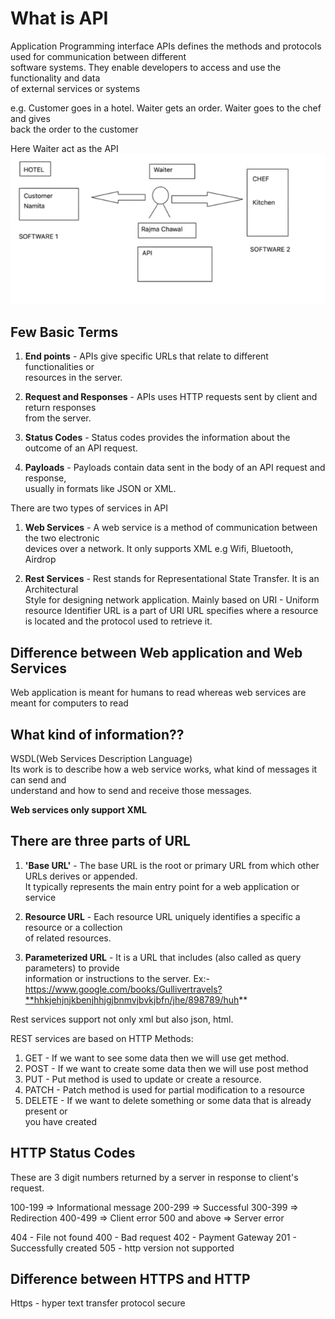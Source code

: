 # What is API
Application Programming interface
APIs defines the methods and protocols used for communication between different   
software systems. They enable developers to access and use the functionality and data   
of external services or systems

e.g. 
Customer goes in a hotel. Waiter gets an order. Waiter goes to the chef and gives   
back the order to the customer

Here Waiter act as the API
![API anology](image.png)
## Few Basic Terms
1. **End points** - APIs give specific URLs that relate to different functionalities or   
resources in the server.

2. **Request and Responses** - APIs uses HTTP requests sent by client and return responses   
from the server.

3. **Status Codes** - Status codes provides the information about the outcome of an API request.

4. **Payloads** - Payloads contain data sent in the body of an API request and response,   
usually in formats like JSON or XML.

There are two types of services in API
1. **Web Services** - A web service is a method of communication between the two electronic   
devices over a network.
It only supports XML
e.g Wifi, Bluetooth, Airdrop

2. **Rest Services** - Rest stands for Representational State Transfer. It is an Architectural   
Style for designing network application.
Mainly based on URI - Uniform resource Identifier
URL is a part of URI
URL specifies where a resource is located and the protocol used to retrieve it.

## Difference between Web application and Web Services
Web application is meant for humans to read
whereas web services are meant for computers to read

## What kind of information??
WSDL(Web Services Description Language)  
Its work is to describe how a web service works, what kind of messages it can send and   
understand and how to send and receive those messages.

**Web services only support XML**

## There are three parts of URL
1. **'Base URL'** - The base URL is the root or primary URL from which other URLs derives or appended.   
It typically represents the main entry point for a web application or service

2. **Resource URL** - Each resource URL uniquely identifies a specific a resource or a collection   
of related resources. 

3. **Parameterized URL** - It is a URL that includes (also called as query parameters) to provide   
information or instructions to the server.
Ex:- https://www.google.com/books/Gullivertravels?**hhkjehjnjkbenjhhjgjbnmvjbvkjbfn/jhe/898789/huh**

Rest services support not only xml but also json, html.

REST services are based on HTTP Methods:
1. GET - If we want to see some data then we will use get method.
2. POST - If we want to create some data then we will use post method
3. PUT - Put method is used to update or create a resource.
4. PATCH - Patch method is used for partial modification to a resource
5. DELETE - If we want to delete something or some data that is already present or   
you have created

## HTTP Status Codes
These are 3 digit numbers returned by a server in response to client's request.

100-199 => Informational message
200-299 => Successful
300-399 => Redirection
400-499 => Client error
500 and above => Server error

404 - File not found
400 - Bad request
402 - Payment Gateway
201 - Successfully created
505 - http version not supported

## Difference between HTTPS and HTTP

Https - hyper text transfer protocol secure